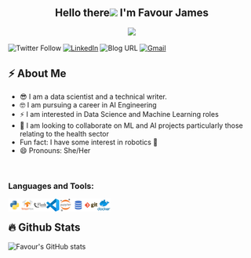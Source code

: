 <h2 align="center">Hello there<img src = "https://raw.githubusercontent.com/MartinHeinz/MartinHeinz/master/wave.gif" width = 30px> I'm Favour James</h2>

<!-- Animation Typing -->

<p align="center">
  <a href="https://github.com/DenverCoder1/readme-typing-svg"><img src="https://readme-typing-svg.herokuapp.com?font=Fira+Code&pause=1100&width=500&lines=I'm+a+Data+Scientist+,+technical+writer;"></a>
</p>

![Twitter Follow](https://img.shields.io/twitter/follow/FavourJhay?color=1DA1F2&logo=twitter&style=for-the-badge)
[![LinkedIn](https://img.shields.io/badge/LinkedIn-0077B5?style=for-the-badge&logo=linkedin&logoColor=white)](https://www.linkedin.com/in/favour-james-1868b61b9/)
![Blog URL](https://img.shields.io/twitter/url?color=red&label=BLOG&logo=hashnode&style=for-the-badge&url=https%3A%2F%2Fjamesfav.hashnode.dev%2F)
[![Gmail](https://img.shields.io/badge/Gmail-D14836?style=for-the-badge&logo=gmail&logoColor=white)](mailto:favour.ujames196@gmail.com)



<h2>⚡️ About Me</h2>

- :sunglasses: I am a data scientist and a technical writer.
- :nerd_face: I am pursuing a career in AI Engineering 
- ⚡ I am interested in Data Science and Machine Learning roles
- 👯 I am looking to collaborate on ML and AI projects particularly those relating to the health sector
- Fun fact: I have some interest in robotics :robot:
- 😄 Pronouns: She/Her


<br />

### Languages and Tools:

<img align="left" alt="Python" width="26px" src="https://raw.githubusercontent.com/github/explore/80688e429a7d4ef2fca1e82350fe8e3517d3494d/topics/python/python.png" />
<img align="left" alt="Tensorflow" width="26px" src="https://raw.githubusercontent.com/github/explore/80688e429a7d4ef2fca1e82350fe8e3517d3494d/topics/tensorflow/tensorflow.png" />
<img align="left" alt="Flask" width="26px" src="https://raw.githubusercontent.com/github/explore/80688e429a7d4ef2fca1e82350fe8e3517d3494d/topics/flask/flask.png" />
<img align="left" alt="Visual Studio Code" width="26px" src="https://raw.githubusercontent.com/github/explore/80688e429a7d4ef2fca1e82350fe8e3517d3494d/topics/visual-studio-code/visual-studio-code.png" />
<img align="left" alt="Jupyter notebook" width="26px" src="https://raw.githubusercontent.com/github/explore/80688e429a7d4ef2fca1e82350fe8e3517d3494d/topics/jupyter-notebook/jupyter-notebook.png" />
<img align="left" alt="SQL" width="26px" src="https://raw.githubusercontent.com/github/explore/80688e429a7d4ef2fca1e82350fe8e3517d3494d/topics/sql/sql.png" />
<img align="left" alt="Git" width="26px" src="https://raw.githubusercontent.com/github/explore/80688e429a7d4ef2fca1e82350fe8e3517d3494d/topics/git/git.png" />
<img align="left" alt="Docker" width="26px" src="https://raw.githubusercontent.com/github/explore/80688e429a7d4ef2fca1e82350fe8e3517d3494d/topics/docker/docker.png" />

<br />

## :fire: Github Stats

![Favour's GitHub stats](https://github-readme-stats.vercel.app/api?username=Favourj-bit&show_icons=true&theme=dark)
